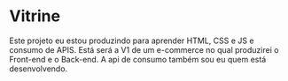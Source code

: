 # Vitrine
Este projeto eu estou produzindo para aprender HTML, CSS e JS e consumo de APIS. Está será a V1 de um e-commerce no qual produzirei o Front-end e o Back-end. A api de consumo também sou eu quem está desenvolvendo.
